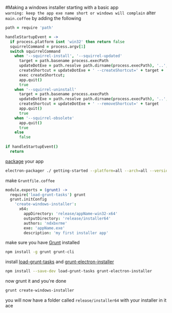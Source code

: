 #Making a windows installer
starting with a basic app  
`warning: keep the app exe name short or windows will complain`
alter `main.coffee` by adding the following
```coffeescript
path = require 'path'

handleStartupEvent = ->
  if process.platform isnt 'win32' then return false
  squirrelCommand = process.argv[1]
  switch squirrelCommand
    when '--squirrel-install', '--squirrel-updated'
      target = path.basename process.execPath
      updateDotExe = path.resolve path.dirname(process.execPath), '..', 'update.exe'
      createShortcut = updateDotExe + ' --createShortcut=' + target + ' --shortcut-locations=Desktop,StartMenu'
      exec createShortcut;
      app.quit()
      true
    when '--squirrel-uninstall'
      target = path.basename process.execPath
      updateDotExe = path.resolve path.dirname(process.execPath), '..', 'update.exe'
      createShortcut = updateDotExe + ' --removeShortcut=' + target
      app.quit()
      true
    when '--squirrel-obsolete'
      app.quit()
      true
    else
      false
      
if handleStartupEvent()
  return
```
[package](https://github.com/ndxbxrme/useful-things/blob/newmain/guides/electron/packaging-your-app.md) your app
```bash
electron-packager ./ getting-started --platform=all --arch=all --version=0.30.1 --out=release
```
make `Gruntfile.coffee`
```coffeescript
module.exports = (grunt) ->
  require('load-grunt-tasks') grunt
  grunt.initConfig
    'create-windows-installer':
      x64:
        appDirectory: 'release/appName-win32-x64'
        outputDirectory: 'release/installer64'
        authors: 'ndxbxrme'
        exe: 'appName.exe'
        description: 'my first installer app'
```
make sure you have [Grunt](http://gruntjs.com/) installed
```bash
npm install -g grunt grunt-cli
```
install [load-grunt-tasks](https://github.com/sindresorhus/load-grunt-tasks) and [grunt-electron-installer](https://www.npmjs.com/package/grunt-electron-installer)
```bash
npm install --save-dev load-grunt-tasks grunt-electron-installer
```
now grunt it and you're done
```bash
grunt create-windows-installer
```
you will now have a folder called `release/installer64` with your installer in it  
ace
